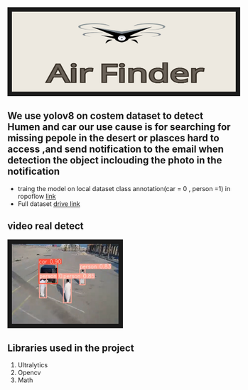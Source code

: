 <img src="https://github.com/Faisal-1997/car_humane_detection/blob/master/notebooks/air%20finder.png" alt="Watch the series" width="800" height="180" border="10" />

## We use yolov8 on costem dataset to detect Humen and car our use cause is for searching for missing pepole in the desert or plasces hard to access ,and send notification to the email when detection the object inclouding the photo in the notification

- traing the model on local dataset class annotation(car = 0 , person =1) in ropoflow <a href="https://app.roboflow.com/faisalt5/airfinder/3" target="_blank"> link <a/>
- Full dataset <a href="https://drive.google.com/drive/folders/1E6o3plOD4dk4FNviIkdF5clSspf9R3xM?usp=drive_link" target="_blank">drive link<a/>

## video real detect
<a href="https://www.youtube.com/watch?v=-zF3a5BVEvc" target="_blank">
<img src="https://github.com/Faisal-1997/car_humane_detection/blob/master/notebooks/airfinder20.png?raw=true" alt="Watch the series" width="240" height="180" border="10" />
</a>


## Libraries used in the project
1. Ultralytics
2. Opencv
3. Math



